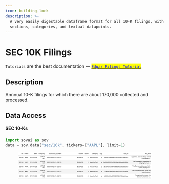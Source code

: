 ```yaml
---
icon: building-lock
description: >-
  A very easily digestable dataframe format for all 10-K filings, with multiple
  sections, categories, and textual datapoints.
---
```


# SEC 10K Filings

`Tutorials` are the best documentation — [<mark style="color:blue;">`Edgar Filings Tutorial`</mark>](https://colab.research.google.com/github/sovai-research/sovai-public/blob/main/notebooks/studies/SEC%2010K%20Filings.ipynb)

## Description

Annnual 10-K filings for which there are about 170,000 collected and processed.

## Data Access

#### SEC 10-Ks

```python
import sovai as sov
data = sov.data("sec/10k", tickers=["AAPL"], limit=1)
```

<figure><img src="../../.gitbook/assets/sec_10k_filings_1 (2).png" alt=""><figcaption></figcaption></figure>
